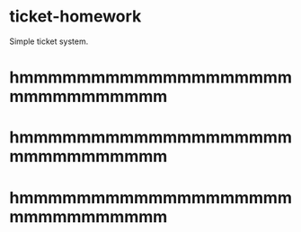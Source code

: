 # ticket-homework
Simple ticket system.
# hmmmmmmmmmmmmmmmmmmmmmmmmmmmmmm
# hmmmmmmmmmmmmmmmmmmmmmmmmmmmmmm
# hmmmmmmmmmmmmmmmmmmmmmmmmmmmmmm
